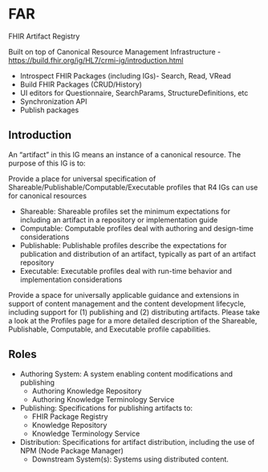 # FAR
FHIR Artifact Registry

Built on top of  Canonical Resource Management Infrastructure - https://build.fhir.org/ig/HL7/crmi-ig/introduction.html

* Introspect FHIR Packages (including IGs)- Search, Read, VRead
* Build FHIR Packages (CRUD/History)
* UI editors for Questionnaire, SearchParams, StructureDefinitions, etc
* Synchronization API
* Publish packages


## Introduction

An “artifact” in this IG means an instance of a canonical resource. The purpose of this IG is to:

Provide a place for universal specification of Shareable/Publishable/Computable/Executable profiles that R4 IGs can use for canonical resources
* Shareable: Shareable profiles set the minimum expectations for including an artifact in a repository or implementation guide
* Computable: Computable profiles deal with authoring and design-time considerations
* Publishable: Publishable profiles describe the expectations for publication and distribution of an artifact, typically as part of an artifact repository
* Executable: Executable profiles deal with run-time behavior and implementation considerations

Provide a space for universally applicable guidance and extensions in support of content management and the content development lifecycle, 
including support for (1) publishing and (2) distributing artifacts. 
Please take a look at the Profiles page for a more detailed description of the Shareable, Publishable, Computable, and Executable profile capabilities.




## Roles

* Authoring System: A system enabling content modifications and publishing
  * Authoring Knowledge Repository
  * Authoring Knowledge Terminology Service
* Publishing: Specifications for publishing artifacts to:
  * FHIR Package Registry
  * Knowledge Repository
  * Knowledge Terminology Service
* Distribution: Specifications for artifact distribution, including the use of NPM (Node Package Manager)
  * Downstream System(s): Systems using distributed content.



